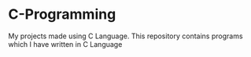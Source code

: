 # C-Programming
My projects made using C Language.
This repository contains programs which I have written in C Language
